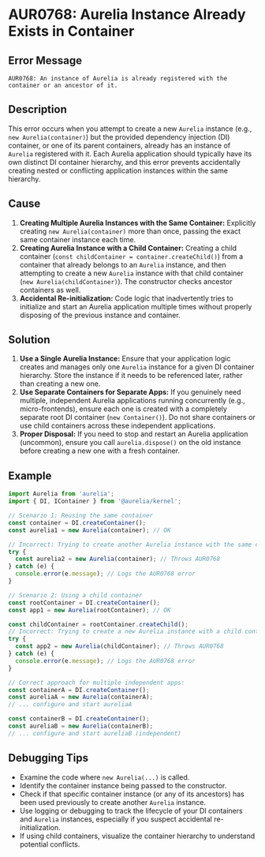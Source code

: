 # AUR0768: Aurelia Instance Already Exists in Container

## Error Message

`AUR0768: An instance of Aurelia is already registered with the container or an ancestor of it.`

## Description

This error occurs when you attempt to create a new `Aurelia` instance (e.g., `new Aurelia(container)`) but the provided dependency injection (DI) container, or one of its parent containers, already has an instance of `Aurelia` registered with it. Each Aurelia application should typically have its own distinct DI container hierarchy, and this error prevents accidentally creating nested or conflicting application instances within the same hierarchy.

## Cause

1.  **Creating Multiple Aurelia Instances with the Same Container:** Explicitly creating `new Aurelia(container)` more than once, passing the exact same container instance each time.
2.  **Creating Aurelia Instance with a Child Container:** Creating a child container (`const childContainer = container.createChild()`) from a container that already belongs to an `Aurelia` instance, and then attempting to create a new `Aurelia` instance with that child container (`new Aurelia(childContainer)`). The constructor checks ancestor containers as well.
3.  **Accidental Re-initialization:** Code logic that inadvertently tries to initialize and start an Aurelia application multiple times without properly disposing of the previous instance and container.

## Solution

1.  **Use a Single Aurelia Instance:** Ensure that your application logic creates and manages only one `Aurelia` instance for a given DI container hierarchy. Store the instance if it needs to be referenced later, rather than creating a new one.
2.  **Use Separate Containers for Separate Apps:** If you genuinely need multiple, independent Aurelia applications running concurrently (e.g., micro-frontends), ensure each one is created with a completely separate root DI container (`new Container()`). Do not share containers or use child containers across these independent applications.
3.  **Proper Disposal:** If you need to stop and restart an Aurelia application (uncommon), ensure you call `aurelia.dispose()` on the old instance before creating a new one with a fresh container.

## Example

```typescript
import Aurelia from 'aurelia';
import { DI, IContainer } from '@aurelia/kernel';

// Scenario 1: Reusing the same container
const container = DI.createContainer();
const aurelia1 = new Aurelia(container); // OK

// Incorrect: Trying to create another Aurelia instance with the same container
try {
  const aurelia2 = new Aurelia(container); // Throws AUR0768
} catch (e) {
  console.error(e.message); // Logs the AUR0768 error
}

// Scenario 2: Using a child container
const rootContainer = DI.createContainer();
const app1 = new Aurelia(rootContainer); // OK

const childContainer = rootContainer.createChild();
// Incorrect: Trying to create a new Aurelia instance with a child container
try {
  const app2 = new Aurelia(childContainer); // Throws AUR0768
} catch (e) {
  console.error(e.message); // Logs the AUR0768 error
}

// Correct approach for multiple independent apps:
const containerA = DI.createContainer();
const aureliaA = new Aurelia(containerA);
// ... configure and start aureliaA

const containerB = DI.createContainer();
const aureliaB = new Aurelia(containerB);
// ... configure and start aureliaB (independent)

```

## Debugging Tips

*   Examine the code where `new Aurelia(...)` is called.
*   Identify the container instance being passed to the constructor.
*   Check if that specific container instance (or any of its ancestors) has been used previously to create another `Aurelia` instance.
*   Use logging or debugging to track the lifecycle of your DI containers and `Aurelia` instances, especially if you suspect accidental re-initialization.
*   If using child containers, visualize the container hierarchy to understand potential conflicts.
